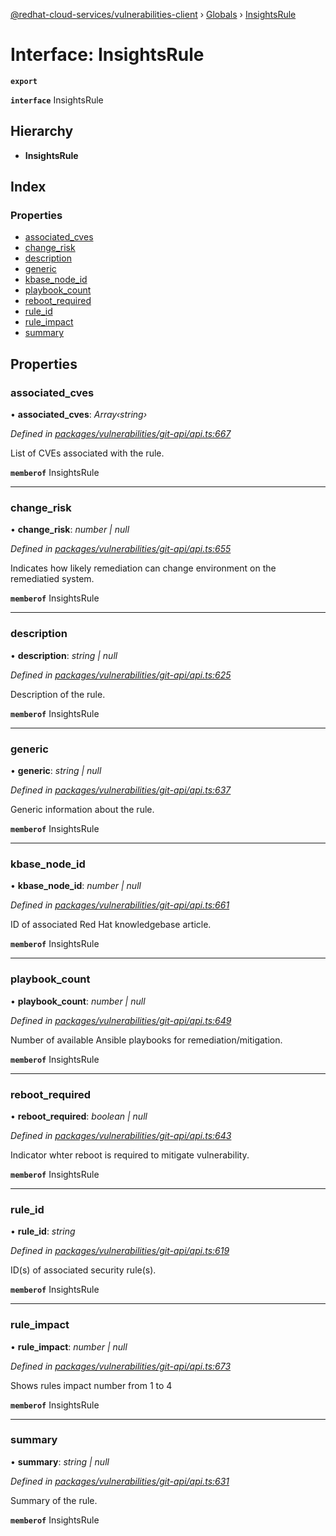 [@redhat-cloud-services/vulnerabilities-client](../README.md) › [Globals](../globals.md) › [InsightsRule](insightsrule.md)

# Interface: InsightsRule

**`export`** 

**`interface`** InsightsRule

## Hierarchy

* **InsightsRule**

## Index

### Properties

* [associated_cves](insightsrule.md#associated_cves)
* [change_risk](insightsrule.md#change_risk)
* [description](insightsrule.md#description)
* [generic](insightsrule.md#generic)
* [kbase_node_id](insightsrule.md#kbase_node_id)
* [playbook_count](insightsrule.md#playbook_count)
* [reboot_required](insightsrule.md#reboot_required)
* [rule_id](insightsrule.md#rule_id)
* [rule_impact](insightsrule.md#rule_impact)
* [summary](insightsrule.md#summary)

## Properties

###  associated_cves

• **associated_cves**: *Array‹string›*

*Defined in [packages/vulnerabilities/git-api/api.ts:667](https://github.com/RedHatInsights/javascript-clients/blob/master/packages/vulnerabilities/git-api/api.ts#L667)*

List of CVEs associated with the rule.

**`memberof`** InsightsRule

___

###  change_risk

• **change_risk**: *number | null*

*Defined in [packages/vulnerabilities/git-api/api.ts:655](https://github.com/RedHatInsights/javascript-clients/blob/master/packages/vulnerabilities/git-api/api.ts#L655)*

Indicates how likely remediation can change environment on the remediatied system.

**`memberof`** InsightsRule

___

###  description

• **description**: *string | null*

*Defined in [packages/vulnerabilities/git-api/api.ts:625](https://github.com/RedHatInsights/javascript-clients/blob/master/packages/vulnerabilities/git-api/api.ts#L625)*

Description of the rule.

**`memberof`** InsightsRule

___

###  generic

• **generic**: *string | null*

*Defined in [packages/vulnerabilities/git-api/api.ts:637](https://github.com/RedHatInsights/javascript-clients/blob/master/packages/vulnerabilities/git-api/api.ts#L637)*

Generic information about the rule.

**`memberof`** InsightsRule

___

###  kbase_node_id

• **kbase_node_id**: *number | null*

*Defined in [packages/vulnerabilities/git-api/api.ts:661](https://github.com/RedHatInsights/javascript-clients/blob/master/packages/vulnerabilities/git-api/api.ts#L661)*

ID of associated Red Hat knowledgebase article.

**`memberof`** InsightsRule

___

###  playbook_count

• **playbook_count**: *number | null*

*Defined in [packages/vulnerabilities/git-api/api.ts:649](https://github.com/RedHatInsights/javascript-clients/blob/master/packages/vulnerabilities/git-api/api.ts#L649)*

Number of available Ansible playbooks for remediation/mitigation.

**`memberof`** InsightsRule

___

###  reboot_required

• **reboot_required**: *boolean | null*

*Defined in [packages/vulnerabilities/git-api/api.ts:643](https://github.com/RedHatInsights/javascript-clients/blob/master/packages/vulnerabilities/git-api/api.ts#L643)*

Indicator whter reboot is required to mitigate vulnerability.

**`memberof`** InsightsRule

___

###  rule_id

• **rule_id**: *string*

*Defined in [packages/vulnerabilities/git-api/api.ts:619](https://github.com/RedHatInsights/javascript-clients/blob/master/packages/vulnerabilities/git-api/api.ts#L619)*

ID(s) of associated security rule(s).

**`memberof`** InsightsRule

___

###  rule_impact

• **rule_impact**: *number | null*

*Defined in [packages/vulnerabilities/git-api/api.ts:673](https://github.com/RedHatInsights/javascript-clients/blob/master/packages/vulnerabilities/git-api/api.ts#L673)*

Shows rules impact number from 1 to 4

**`memberof`** InsightsRule

___

###  summary

• **summary**: *string | null*

*Defined in [packages/vulnerabilities/git-api/api.ts:631](https://github.com/RedHatInsights/javascript-clients/blob/master/packages/vulnerabilities/git-api/api.ts#L631)*

Summary of the rule.

**`memberof`** InsightsRule

